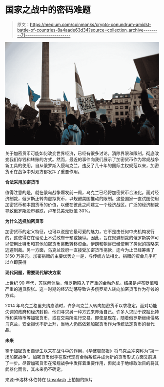 # 国家之战中的密码难题

> 原文：<https://medium.com/coinmonks/crypto-conundrum-amidst-battle-of-countries-8a4aade63d34?source=collection_archive---------71----------------------->

![](img/25d33d42094e70542767eabf334244e6.png)

关于加密货币可能如何改变世界经济，已经有很多讨论。消除界限和限制，彻底改变我们存钱和转账的方式。然而，最近的事件向我们展示了加密货币作为常规战争新工具的使用。自从俄罗斯入侵乌克兰，违反了几十年的国际主权规范以来，加密货币在战争中对双方都发挥了重要作用。

**合法采用加密货币**

值得注意的是，就在俄乌战争爆发前一周，乌克兰已经将加密货币合法化。面对经济制裁，俄罗斯正转向虚拟货币，以规避美国推动的限制。这些国家一直试图使用加密货币和本国货币的价值，以便在彼此之间建立一个经济战区。广泛的经济制裁导致俄罗斯股市暴跌，卢布兑美元贬值 30%。

**为什么选择加密货币**

加密货币的定义特征，也可以说是它最可爱的魅力，它不是由任何中央机构发行的，这使得它在理论上不受政府干预或操纵。因此，旨在规避制裁的俄罗斯实体可以使用比特币和其他加密货币离散转移资金。伊朗和朝鲜已经使用了类似的策略来逃避制裁。另一方面，乌克兰政府一直接受加密货币捐款，迄今为止已经筹集了 3150 万美元。加密捐赠的主要优势之一是，与传统方法相比，捐赠的资金几乎可以立即获得

**现代问题，需要现代解决方案**

上世纪 90 年代，苏联解体后，俄罗斯陷入了严重的金融危机。结果是卢布贬值和严重的通货膨胀。这一时期的经济动荡导致许多俄罗斯人转向加密货币作为存钱的方式。

2014 年乌克兰格里夫纳崩溃时，许多乌克兰人转向加密货币以求稳定。面对功能失调的政府和经济封锁，他们寻求另一种方式来养活自己。许多人求助于挖掘比特币和莱特币等加密货币，或在交易所进行交易。即使是现在，随着俄罗斯继续侵略乌克兰，安全担忧不断上升，当地人仍然依赖加密货币作为传统法定货币的替代品。

**未来**

鉴于加密货币自诞生以来在战斗中的作用，《华盛顿邮报》将乌克兰冲突称为“第一场加密战争”。加密货币似乎在取代现有金融系统并成为新的货币形式方面又前进了一步。尽管加密货币在常规战争中发挥着重要作用，但就出于地缘政治目的将其武器化而言，其未来仍不确定。

来源:卡洛林·休伯特在 [Unsplash](https://unsplash.com/s/photos/war-russia-ukraine?utm_source=unsplash&utm_medium=referral&utm_content=creditCopyText) 上拍摄的照片